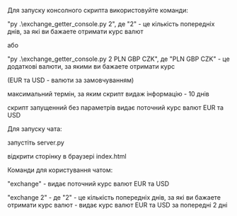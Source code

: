 Для запуску консолного скрипта використовуйте команди:


"py .\exchange_getter_console.py 2", де "2" - це кількість попередніх днів, за які ви бажаете отримати курс валют

або

"py .\exchange_getter_console.py 2 PLN GBP CZK", де "PLN GBP CZK" - це додаткові валюти, за якими ви бажаете отримати курс

(EUR та USD - валюти за замовчуванням)

максимальний термін, за яким скрипт видаж інформацію - 10 днів

скрипт запущенний без параметрів видає поточний курс валют EUR та USD


Для запуску чата:

запустіть server.py

відкрити сторінку в браузері index.html


Команди для користування чатом:

"exchange" - видає поточний курс валют EUR та USD

"exchange 2" -  де "2" - це кількість попередніх днів, за які ви бажаете отримати курс валют - видає курс валют EUR та USD за попередні 2 дні
